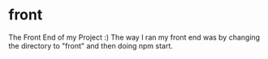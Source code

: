 # front
The Front End of my Project :)
The way I ran my front end was by changing the directory to "front" and then doing npm start.
